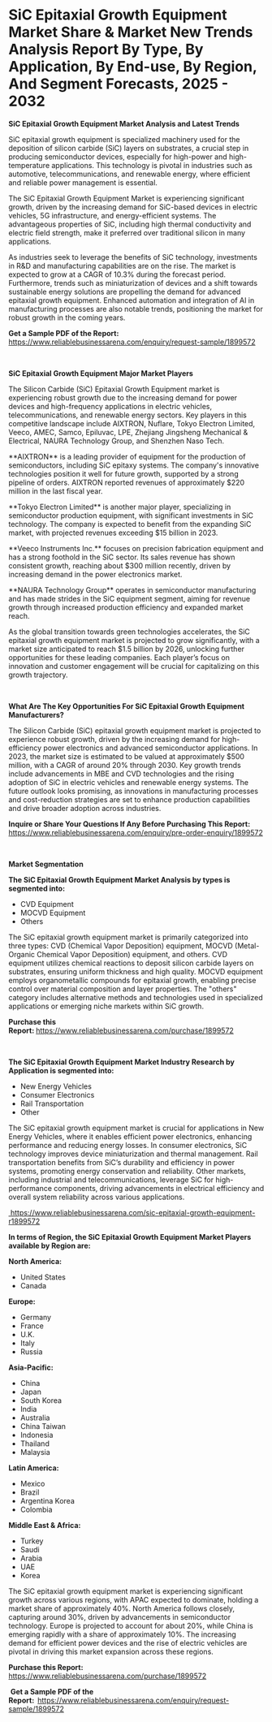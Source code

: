<p><h1>SiC Epitaxial Growth Equipment Market Share & Market New Trends Analysis Report By Type, By Application, By End-use, By Region, And Segment Forecasts, 2025 - 2032</h1></p><p><strong>SiC Epitaxial Growth Equipment Market Analysis and Latest Trends</strong></p>
<p><p>SiC epitaxial growth equipment is specialized machinery used for the deposition of silicon carbide (SiC) layers on substrates, a crucial step in producing semiconductor devices, especially for high-power and high-temperature applications. This technology is pivotal in industries such as automotive, telecommunications, and renewable energy, where efficient and reliable power management is essential.</p><p>The SiC Epitaxial Growth Equipment Market is experiencing significant growth, driven by the increasing demand for SiC-based devices in electric vehicles, 5G infrastructure, and energy-efficient systems. The advantageous properties of SiC, including high thermal conductivity and electric field strength, make it preferred over traditional silicon in many applications.</p><p>As industries seek to leverage the benefits of SiC technology, investments in R&D and manufacturing capabilities are on the rise. The market is expected to grow at a CAGR of 10.3% during the forecast period. Furthermore, trends such as miniaturization of devices and a shift towards sustainable energy solutions are propelling the demand for advanced epitaxial growth equipment. Enhanced automation and integration of AI in manufacturing processes are also notable trends, positioning the market for robust growth in the coming years.</p></p>
<p><strong>Get a Sample PDF of the Report:&nbsp;</strong> <a href="https://www.reliablebusinessarena.com/enquiry/request-sample/1899572?utm_campaign=3164&utm_medium=2&utm_source=Github&utm_content=ia&utm_term=12042025&utm_id=sic-epitaxial-growth-equipment">https://www.reliablebusinessarena.com/enquiry/request-sample/1899572</a></p>
<p>&nbsp;</p>
<p><strong>SiC Epitaxial Growth Equipment Major Market Players</strong></p>
<p><p>The Silicon Carbide (SiC) Epitaxial Growth Equipment market is experiencing robust growth due to the increasing demand for power devices and high-frequency applications in electric vehicles, telecommunications, and renewable energy sectors. Key players in this competitive landscape include AIXTRON, Nuflare, Tokyo Electron Limited, Veeco, AMEC, Samco, Epiluvac, LPE, Zhejiang Jingsheng Mechanical & Electrical, NAURA Technology Group, and Shenzhen Naso Tech.</p><p>**AIXTRON** is a leading provider of equipment for the production of semiconductors, including SiC epitaxy systems. The company's innovative technologies position it well for future growth, supported by a strong pipeline of orders. AIXTRON reported revenues of approximately $220 million in the last fiscal year.</p><p>**Tokyo Electron Limited** is another major player, specializing in semiconductor production equipment, with significant investments in SiC technology. The company is expected to benefit from the expanding SiC market, with projected revenues exceeding $15 billion in 2023.</p><p>**Veeco Instruments Inc.** focuses on precision fabrication equipment and has a strong foothold in the SiC sector. Its sales revenue has shown consistent growth, reaching about $300 million recently, driven by increasing demand in the power electronics market.</p><p>**NAURA Technology Group** operates in semiconductor manufacturing and has made strides in the SiC equipment segment, aiming for revenue growth through increased production efficiency and expanded market reach.</p><p>As the global transition towards green technologies accelerates, the SiC epitaxial growth equipment market is projected to grow significantly, with a market size anticipated to reach $1.5 billion by 2026, unlocking further opportunities for these leading companies. Each player’s focus on innovation and customer engagement will be crucial for capitalizing on this growth trajectory.</p></p>
<p>&nbsp;</p>
<p><strong>What Are The Key Opportunities For SiC Epitaxial Growth Equipment Manufacturers?</strong></p>
<p><p>The Silicon Carbide (SiC) epitaxial growth equipment market is projected to experience robust growth, driven by the increasing demand for high-efficiency power electronics and advanced semiconductor applications. In 2023, the market size is estimated to be valued at approximately $500 million, with a CAGR of around 20% through 2030. Key growth trends include advancements in MBE and CVD technologies and the rising adoption of SiC in electric vehicles and renewable energy systems. The future outlook looks promising, as innovations in manufacturing processes and cost-reduction strategies are set to enhance production capabilities and drive broader adoption across industries.</p></p>
<p><strong>Inquire or Share Your Questions If Any Before Purchasing This Report:</strong> <a href="https://www.reliablebusinessarena.com/enquiry/pre-order-enquiry/1899572?utm_campaign=3164&utm_medium=2&utm_source=Github&utm_content=ia&utm_term=12042025&utm_id=sic-epitaxial-growth-equipment">https://www.reliablebusinessarena.com/enquiry/pre-order-enquiry/1899572</a></p>
<p>&nbsp;</p>
<p><strong>Market Segmentation</strong></p>
<p><strong>The SiC Epitaxial Growth Equipment Market Analysis by types is segmented into:</strong></p>
<p><ul><li>CVD Equipment</li><li>MOCVD Equipment</li><li>Others</li></ul></p>
<p><p>The SiC epitaxial growth equipment market is primarily categorized into three types: CVD (Chemical Vapor Deposition) equipment, MOCVD (Metal-Organic Chemical Vapor Deposition) equipment, and others. CVD equipment utilizes chemical reactions to deposit silicon carbide layers on substrates, ensuring uniform thickness and high quality. MOCVD equipment employs organometallic compounds for epitaxial growth, enabling precise control over material composition and layer properties. The "others" category includes alternative methods and technologies used in specialized applications or emerging niche markets within SiC growth.</p></p>
<p><strong>Purchase this Report:&nbsp;</strong><a href="https://www.reliablebusinessarena.com/purchase/1899572?utm_campaign=3164&utm_medium=2&utm_source=Github&utm_content=ia&utm_term=12042025&utm_id=sic-epitaxial-growth-equipment">https://www.reliablebusinessarena.com/purchase/1899572</a></p>
<p>&nbsp;</p>
<p><strong>The SiC Epitaxial Growth Equipment Market Industry Research by Application is segmented into:</strong></p>
<p><ul><li>New Energy Vehicles</li><li>Consumer Electronics</li><li>Rail Transportation</li><li>Other</li></ul></p>
<p><p>The SiC epitaxial growth equipment market is crucial for applications in New Energy Vehicles, where it enables efficient power electronics, enhancing performance and reducing energy losses. In consumer electronics, SiC technology improves device miniaturization and thermal management. Rail transportation benefits from SiC’s durability and efficiency in power systems, promoting energy conservation and reliability. Other markets, including industrial and telecommunications, leverage SiC for high-performance components, driving advancements in electrical efficiency and overall system reliability across various applications.</p></p>
<p><a href="https://www.reliablebusinessarena.com/sic-epitaxial-growth-equipment-r1899572?utm_campaign=3164&utm_medium=2&utm_source=Github&utm_content=ia&utm_term=12042025&utm_id=sic-epitaxial-growth-equipment">&nbsp;https://www.reliablebusinessarena.com/sic-epitaxial-growth-equipment-r1899572</a></p>
<p><strong>In terms of Region, the SiC Epitaxial Growth Equipment Market Players available by Region are:</strong></p>
<p>
    <p> <strong> North America: </strong>
        <ul>
            <li>United States</li>
            <li>Canada</li>
        </ul>
        </p> 
    <p> <strong> Europe: </strong>
        <ul>
            <li>Germany</li>
            <li>France</li>
            <li>U.K.</li>
            <li>Italy</li>
            <li>Russia</li>
        </ul>
        </p> 
    <p> <strong> Asia-Pacific: </strong>
        <ul>
            <li>China</li>
            <li>Japan</li>
            <li>South Korea</li>
            <li>India</li>
            <li>Australia</li>
            <li>China Taiwan</li>
            <li>Indonesia</li>
            <li>Thailand</li>
            <li>Malaysia</li>
        </ul>
        </p> 
    <p> <strong> Latin America: </strong>
        <ul>
            <li>Mexico</li>
            <li>Brazil</li>
            <li>Argentina Korea</li>
            <li>Colombia</li>
        </ul>
        </p> 
    <p> <strong> Middle East & Africa: </strong>
        <ul>
            <li>Turkey</li>
            <li>Saudi</li>
            <li>Arabia</li>
            <li>UAE</li>
            <li>Korea</li>
        </ul>
    </p>
    </p>
<p><p>The SiC epitaxial growth equipment market is experiencing significant growth across various regions, with APAC expected to dominate, holding a market share of approximately 40%. North America follows closely, capturing around 30%, driven by advancements in semiconductor technology. Europe is projected to account for about 20%, while China is emerging rapidly with a share of approximately 10%. The increasing demand for efficient power devices and the rise of electric vehicles are pivotal in driving this market expansion across these regions.</p></p>
<p><strong>Purchase this Report: </strong><a href="https://www.reliablebusinessarena.com/purchase/1899572?utm_campaign=3164&utm_medium=2&utm_source=Github&utm_content=ia&utm_term=12042025&utm_id=sic-epitaxial-growth-equipment">https://www.reliablebusinessarena.com/purchase/1899572</a></p>
<p>&nbsp;<strong>Get a Sample PDF of the Report:&nbsp;&nbsp;</strong><a href="https://www.reliablebusinessarena.com/enquiry/request-sample/1899572?utm_campaign=3164&utm_medium=2&utm_source=Github&utm_content=ia&utm_term=12042025&utm_id=sic-epitaxial-growth-equipment">https://www.reliablebusinessarena.com/enquiry/request-sample/1899572</a></p>
<p><strong></strong></p>
<p><p></p><p></p><p></p></p>